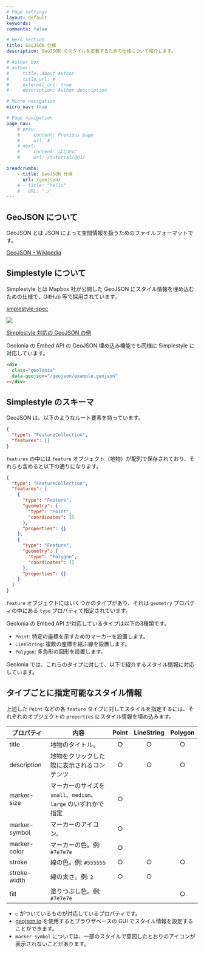 ```yaml
---
# Page settings
layout: default
keywords:
comments: false

# Hero section
title: GeoJSON 仕様
description: GeoJSON のスタイルを定義するための仕様について紹介します。

# Author box
# author:
#     title: About Author
#     title_url: #
#     external_url: true
#     description: Author description

# Micro navigation
micro_nav: true

# Page navigation
page_nav:
    # prev:
    #     content: Previous page
    #     url: #
    # next:
    #     content: はじめに
    #     url: /tutorial/001/

breadcrumbs:
    - title: GeoJSON 仕様
      url: /geojson/
    # - title: "hello"
    #   URL: "./"
---
```


## GeoJSON について

GeoJSON とは JSON によって空間情報を扱うためのファイルフォーマットです。

[GeoJSON - Wikipedia](https://ja.wikipedia.org/wiki/GeoJSON)

## Simplestyle について

Simplestyle とは Mapbox 社が公開した GeoJSON にスタイル情報を埋め込むための仕様で、GitHub 等で採用されています。

[smplestyle-spec](https://github.com/mapbox/simplestyle-spec)

[![](https://www.evernote.com/l/ABWRqUPcMf1AwKFp5kH0BSZzScwRaC0TAusB/image.png)](https://github.com/geolonia/docs.geolonia.com/blob/master/geojson/example.geojson)

[Simplestyle 対応の GeoJSON の例](https://github.com/geolonia/docs.geolonia.com/blob/master/geojson/example.geojson)

Geolonia の Embed API の GeoJSON 埋め込み機能でも同様に Simplestyle に対応しています。

```html
<div
  class="geolonia"
  data-geojson="/geojson/example.geojson"
></div>
```

<div
  class="geolonia"
  data-geojson="/geojson/example.geojson"
></div>

## Simplestyle のスキーマ

GeoJSON は、以下のようなルート要素を持っています。

```json
{
  "type": "FeatureCollection",
  "features": []
}
```

`features` の中には `feature` オブジェクト（地物）が配列で保存されており、それらも含めると以下の通りになります。

```json
{
  "type": "FeatureCollection",
  "features": [
    {
      "type": "Feature",
      "geometry": {
        "type": "Point",
        "coordinates": []
      },
      "properties": {}
    },
    {
      "type": "Feature",
      "geometry": {
        "type": "Polygon",
        "coordinates": []
      },
      "properties": {}
    }
  ]
}
```

`feature` オブジェクトにはいくつかのタイプがあり、それは `geometry` プロパティの中にある `type` プロパティで指定されています。

Geolonia の Embed API が対応しているタイプは以下の3種類です。

* `Point`: 特定の座標を示すためのマーカーを設置します。
* `LineString`: 複数の座標を結ぶ線を設置します。
* `Polygon`: 多角形の図形を設置します。

Geolonia では、これらのタイプに対して、以下で紹介するスタイル情報に対応しています。

## タイプごとに指定可能なスタイル情報

上述した `Point` などの各 `feature` タイプに対してスタイルを指定するには、それぞれのオブジェクトの `properties` にスタイル情報を埋め込みます。

| プロパティ| 内容| Point | LineString | Polygon |
|---------|---------| :---: | :---:   | :---: |
| title          | 地物のタイトル。 | ○ | ○ | ○ |
| description    | 地物をクリックした際に表示されるコンテンツ | ○ | ○ | ○ |
| marker-size    | マーカーのサイズを `small`、`medium`、`large` のいずれかで指定 | ○ |   |   |
| marker-symbol  | マーカーのアイコン。 | ○ |   |   |
| marker-color   | マーカーの色。例: `#7e7e7e` | ○ |   |   |
| stroke         | 線の色。例: `#555555` | ○ | ○ | ○ |
| stroke-width   | 線の太さ。例: `2` | ○ | ○ |   |
| fill           | 塗りつぶし色。例: `#7e7e7e` |   |   | ○ |

* `○` がついているものが対応しているプロパティです。
* [geojson.io](http://geojson.io/) を使用するとブラウザベースの GUI でスタイル情報を設定することができます。
* `marker-symbol` については、一部のスタイルで意図したとおりのアイコンが表示されないことがあります。
